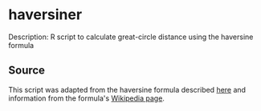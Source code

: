 # haversiner
Description: R script to calculate great-circle distance using the haversine formula

## Source
This script was adapted from the haversine formula described [here](https://www.geeksforgeeks.org/haversine-formula-to-find-distance-between-two-points-on-a-sphere/) and information from the formula's [Wikipedia page](https://en.wikipedia.org/wiki/Haversine_formula).
